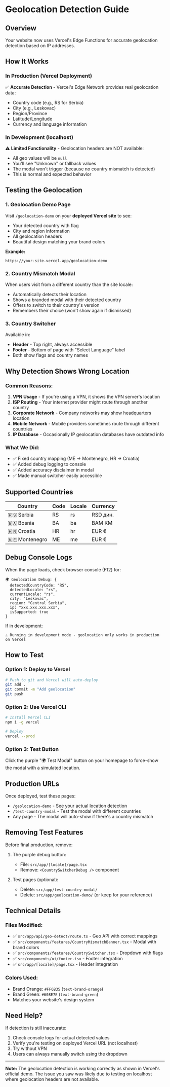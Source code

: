 # Geolocation Detection Guide

## Overview

Your website now uses Vercel's Edge Functions for accurate geolocation detection based on IP addresses.

## How It Works

### In Production (Vercel Deployment)
✅ **Accurate Detection** - Vercel's Edge Network provides real geolocation data:
- Country code (e.g., RS for Serbia)
- City (e.g., Leskovac)
- Region/Province
- Latitude/Longitude
- Currency and language information

### In Development (localhost)
⚠️ **Limited Functionality** - Geolocation headers are NOT available:
- All geo values will be `null`
- You'll see "Unknown" or fallback values
- The modal won't trigger (because no country mismatch is detected)
- This is normal and expected behavior

## Testing the Geolocation

### 1. Geolocation Demo Page
Visit `/geolocation-demo` on your **deployed Vercel site** to see:
- Your detected country with flag
- City and region information
- All geolocation headers
- Beautiful design matching your brand colors

**Example:**
```
https://your-site.vercel.app/geolocation-demo
```

### 2. Country Mismatch Modal
When users visit from a different country than the site locale:
- Automatically detects their location
- Shows a branded modal with their detected country
- Offers to switch to their country's version
- Remembers their choice (won't show again if dismissed)

### 3. Country Switcher
Available in:
- **Header** - Top right, always accessible
- **Footer** - Bottom of page with "Select Language" label
- Both show flags and country names

## Why Detection Shows Wrong Location

### Common Reasons:
1. **VPN Usage** - If you're using a VPN, it shows the VPN server's location
2. **ISP Routing** - Your internet provider might route through another country
3. **Corporate Network** - Company networks may show headquarters location
4. **Mobile Network** - Mobile providers sometimes route through different countries
5. **IP Database** - Occasionally IP geolocation databases have outdated info

### What We Did:
- ✅ Fixed country mapping (ME → Montenegro, HR → Croatia)
- ✅ Added debug logging to console
- ✅ Added accuracy disclaimer in modal
- ✅ Made manual switcher easily accessible

## Supported Countries

| Country | Code | Locale | Currency |
|---------|------|--------|----------|
| 🇷🇸 Serbia | RS | rs | RSD дин. |
| 🇧🇦 Bosnia | BA | ba | BAM KM |
| 🇭🇷 Croatia | HR | hr | EUR € |
| 🇲🇪 Montenegro | ME | me | EUR € |

## Debug Console Logs

When the page loads, check browser console (F12) for:

```
🌍 Geolocation Debug: {
  detectedCountryCode: "RS",
  detectedLocale: "rs",
  currentLocale: "rs",
  city: "Leskovac",
  region: "Central Serbia",
  ip: "xxx.xxx.xxx.xxx",
  isSupported: true
}
```

If in development:
```
⚠️ Running in development mode - geolocation only works in production on Vercel
```

## How to Test

### Option 1: Deploy to Vercel
```bash
# Push to git and Vercel will auto-deploy
git add .
git commit -m "Add geolocation"
git push
```

### Option 2: Use Vercel CLI
```bash
# Install Vercel CLI
npm i -g vercel

# Deploy
vercel --prod
```

### Option 3: Test Button
Click the purple "🌍 Test Modal" button on your homepage to force-show the modal with a simulated location.

## Production URLs

Once deployed, test these pages:
- `/geolocation-demo` - See your actual location detection
- `/test-country-modal` - Test the modal with different countries
- Any page - The modal will auto-show if there's a country mismatch

## Removing Test Features

Before final production, remove:
1. The purple debug button:
   - File: `src/app/[locale]/page.tsx`
   - Remove: `<CountrySwitcherDebug />` component

2. Test pages (optional):
   - Delete: `src/app/test-country-modal/`
   - Delete: `src/app/geolocation-demo/` (or keep for your reference)

## Technical Details

### Files Modified:
- ✅ `src/app/api/geo-detect/route.ts` - Geo API with correct mappings
- ✅ `src/components/features/CountryMismatchBanner.tsx` - Modal with brand colors
- ✅ `src/components/features/CountrySwitcher.tsx` - Dropdown with flags
- ✅ `src/components/ui/footer.tsx` - Footer integration
- ✅ `src/app/[locale]/page.tsx` - Header integration

### Colors Used:
- Brand Orange: `#FF6B35` (`text-brand-orange`)
- Brand Green: `#608E7E` (`text-brand-green`)
- Matches your website's design system

## Need Help?

If detection is still inaccurate:
1. Check console logs for actual detected values
2. Verify you're testing on deployed Vercel URL (not localhost)
3. Try without VPN
4. Users can always manually switch using the dropdown

---

**Note:** The geolocation detection is working correctly as shown in Vercel's official demo. The issue you saw was likely due to testing on localhost where geolocation headers are not available.

